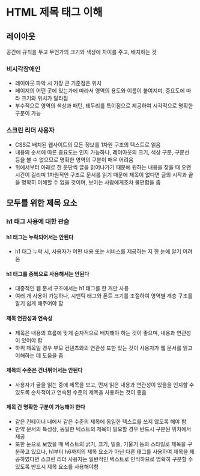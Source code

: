 # HTML 제목 태그 이해
## 레이아웃
공간에 규칙을 두고 무언가의 크기와 색상에 차이를 주고, 배치하는 것
### 비시각장애인
- 레이아웃 파악 시 가장 큰 기준점은 위치
- 페이지의 어떤 곳에 있는가에 따라서 영역의 용도와 이름이 붙여지며, 중요도에 따라 크기와 위치가 달라짐
- 부수적으로 영역의 색상과 패턴, 테두리를 특이점으로 제공하여 시각적으로 명확한 구분이 가능
### 스크린 리더 사용자
- CSS로 배치된 웹사이트의 모든 정보를 1차원 구조의 텍스트로 읽음
- 내용의 순서에 따른 중요도는 인지 가능하나, 레이아웃의 크기, 색상 구분, 구분선 등을 볼 수 없으므로 명확한 영역의 구분이 매우 어려움
- 위에서부터 아래로 한 문단씩 글을 읽어나가기 때문에 원하는 내용을 찾을 때 오랜 시간이 걸리며 1차원적인 구조로 문서를 읽기 때문에 제목이 없다면 글의 시작과 끝을 명확히 이해할 수 없을 것이며, 보이는 사람에게조차 불편함을 줌
## 모두를 위한 제목 요소
### h1 태그 사용에 대한 관습
#### h1 태그는 누락되어서는 안된다
  - h1 태그 누락 시, 사용자가 어떤 내용 또는 서비스를 제공하는 지 한 눈에 알기 어려움
#### h1 태그를 중복으로 사용해서는 안된다
  - 대중적인 웹 문서 구조에서는 h1 태그를 한 개만 사용
  - 여러 개 사용이 가능하나, 시맨틱 태그와 폰트 크기를 조절하여 영역별 계층 구조를 알기 쉽게 해주어야 함
#### 제목 연관성과 연속성
  - 제목은 내용의 흐름에 맞게 순차적으로 배치해야 하는 것이 좋으며, 내용과 연관성이 있어야 함
  - 하위 제목일 경우 부모 컨텐츠와의 연관성 또한 있는 것이 사용자가 웹 문서를 읽고 이해하는 데 도움을 줌
#### 제목의 수준은 건너뛰어서는 안된다
- 사용자가 글을 읽는 중에 제목을 보고, 먼저 읽은 내용과 연관성이 있을을 인지할 수 있도록 순차적이고 연속된 수준의 제목을 사용하는 것이 좋음
#### 제목 간 명확한 구분이 가능해야 한다
- 같은 컨테이너 내에서 같은 수준의 제목에 동일한 텍스트를 쓰지 않도록 해야 함
- 만약 문서의 특성상, 동일한 텍스트의 제목이 필요할 경우 반드시 구분된 위치에서 제공
- 또한 눈으로 보았을 때 텍스트의 굵기, 크기, 밑줄, 기울기 등의 스타일로 제목을 구분하고 있으나, h1부터 h6까지의 제목 요소가 아닌 다른 태그를 사용하여 제목을 제공하였다면 스크린 리더 사용자는 일반적인 텍스트로 인식하므로 명확히 구분할 수 있도록 반드시 제목 요소를 사용해야함
